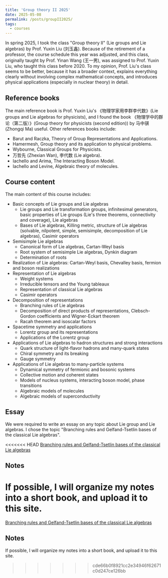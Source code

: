 ```yaml
---
title: 'Group theory II 2025'
date: 2025-05-08
permalink: /posts/groupII2025/
tags:
  - courses
---
```


In spring 2025, I took the class "Group theory II" (Lie groups and Lie algebras) by Prof. Yuxin Liu (刘玉鑫). Because of the retirement of a professor, the course schedule this year was adjusted, and this class, originally taught by Prof. Yinan Wang (王一男), was assigned to Prof. Yuxin Liu, who taught this class before 2020. To my opinion, Prof. Liu's class seems to be better, because it has a broader context, explains everything clearly without involving complex mathematical concepts, and introduces physical applications (especially in nuclear theory) in detail.

## Reference books

The main reference book is Prof. Yuxin Liu's 《物理学家用李群李代数》(Lie groups and Lie algebras for physicists), and I found the book 《物理学中的群论（第二版）》(Group theory for physicists (second edition)) by 马中骐 (Zhongqi Ma) useful. Other references books include:
- Barut and Raczka, Theory of Group Representations and Applications.
- Hamermesh, Group theory and its application to physical problems.
- Wybourne, Classical Groups for Physicists.
- 万哲先 (Zhexian Wan), 李代数 (Lie algebra).
- Iachello and Arima, The Interacting Boson Model.
- Iachello and Levine, Algebraic theory of molecules.

## Course content

The main content of this course includes:
- Basic concepts of Lie groups and Lie algebras
  - Lie groups and Lie transformation groups, infinitesimal generators, basic properties of Lie groups (Lie's three theorems, connectivity and coverage), Lie algebras
  - Bases of Lie algebras, Killing metric, structure of Lie algebras (solvable, nilpotent, simple, semisimple, decomposition of Lie algebras), Casimir operators
- Semisimple Lie algebras
  - Canonical form of Lie algebras, Cartan-Weyl basis
  - Root system of semisimple Lie algebras, Dynkin diagram
  - Determination of roots
- Realization of Lie algebras: Cartan-Weyl basis, Chevalley basis, fermion and boson realizations
- Representation of Lie algebras
  - Weight systems
  - Irreducible tensors and the Young tableaux
  - Representation of classical Lie algebras
  - Casimir operators
- Decomposition of representations
  - Branching rules of Lie algebras
  - Decomposition of direct products of representations, Clebsch-Gordon coefficients and Wigner-Eckart theorem
  - Racah theorem and isoscalar factors
- Spacetime symmetry and applications
  - Lorentz group and its representations
  - Applications of the Lorentz group
- Applications of Lie algebras to hadron structures and strong interactions
  - Quark structure of light-flavor hadrons and many-quark states
  - Chiral symmetry and its breaking
  - Gauge symmetry
- Applications of Lie algebras to many-particle systems
  - Dynamical symmetry of fermionic and bosonic systems
  - Collective motion and coherent states
  - Models of nucleus systems, interacting boson model, phase transitions
  - Algebraic models of molecules
  - Algebraic models of superconductivity

## Essay

We were required to write an essay on any topic about Lie group and Lie algebras. I chose the topic "Branching rules and Gelfand-Tsetlin bases of the classical Lie algebras".

<<<<<<< HEAD
[Branching rules and Gelfand-Tsetlin bases of the classical Lie algebras](https://Sophus-PHLin.github.io/files/branching)

## Notes

If possible, I will organize my notes into a short book, and upload it to this site. 
=======
[Branching rules and Gelfand-Tsetlin bases of the classical Lie algebras](https://Sophus-PHLin.github.io/files/branching.pdf)

## Notes

If possible, I will organize my notes into a short book, and upload it to this site. 
>>>>>>> cde66b0f8921cc2e34946f62671c0d247ce126bb
